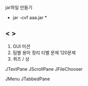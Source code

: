 
jar파일 만들기
- jar -cvf aaa.jar *

## <  >

1) GUI 미션
2) 팀별 용어 정리 티별 문제 120문제
3) 퀴즈 / 상



JTextPane
JScrollPane
JFileChooser

JMenu
JTabbedPane


